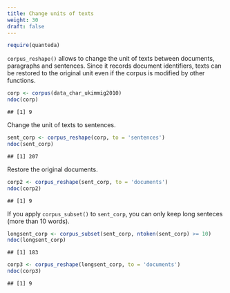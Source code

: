 ```yaml
---
title: Change units of texts
weight: 30
draft: false
---
```



```r
require(quanteda)
```

`corpus_reshape()` allows to change the unit of texts between documents, paragraphs and sentences. Since it records document identifiers, texts can be restored to the original unit even if the corpus is modified by other functions.


```r
corp <- corpus(data_char_ukimmig2010)
ndoc(corp)
```

```
## [1] 9
```

Change the unit of texts to sentences.


```r
sent_corp <- corpus_reshape(corp, to = 'sentences')
ndoc(sent_corp)
```

```
## [1] 207
```

Restore the original documents.


```r
corp2 <- corpus_reshape(sent_corp, to = 'documents')
ndoc(corp2)
```

```
## [1] 9
```

If you apply `corpus_subset()` to `sent_corp`, you can only keep long senteces (more than 10 words).


```r
longsent_corp <- corpus_subset(sent_corp, ntoken(sent_corp) >= 10)
ndoc(longsent_corp)
```

```
## [1] 183
```

```r
corp3 <- corpus_reshape(longsent_corp, to = 'documents')
ndoc(corp3)
```

```
## [1] 9
```

